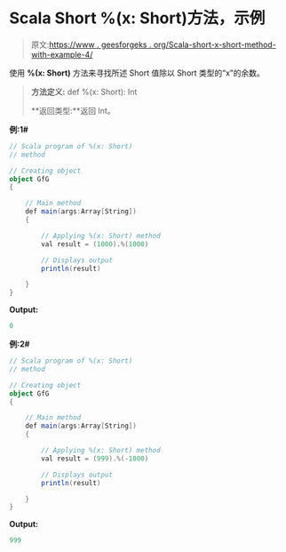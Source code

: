# Scala Short %(x: Short)方法，示例

> 原文:[https://www . geesforgeks . org/Scala-short-x-short-method-with-example-4/](https://www.geeksforgeeks.org/scala-short-x-short-method-with-example-4/)

使用 **%(x: Short)** 方法来寻找所述 Short 值除以 Short 类型的“x”的余数。

> **方法定义:** def %(x: Short): Int
> 
> **返回类型:**返回 Int。

**例:1#**

```scala
// Scala program of %(x: Short)
// method

// Creating object
object GfG
{ 

    // Main method
    def main(args:Array[String])
    {

        // Applying %(x: Short) method 
        val result = (1000).%(1000)

        // Displays output
        println(result)

    }
} 
```

**Output:**

```scala
0

```

**例:2#**

```scala
// Scala program of %(x: Short)
// method

// Creating object
object GfG
{ 

    // Main method
    def main(args:Array[String])
    {

        // Applying %(x: Short) method
        val result = (999).%(-1000)

        // Displays output
        println(result)

    }
} 
```

**Output:**

```scala
999

```